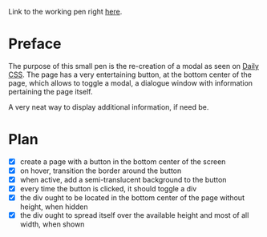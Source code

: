 Link to the working pen right [here](https://codepen.io/borntofrappe/full/ZodQBm/).

# Preface 

The purpose of this small pen is the re-creation of a modal as seen on [Daily CSS](https://dailycssdesign.com/144/). The page has a very entertaining button, at the bottom center of the page, which allows to toggle a modal, a dialogue window with information pertaining the page itself.

A very neat way to display additional information, if need be.

# Plan

- [x] create a page with a button in the bottom center of the screen
- [x] on hover, transition the border around the button
- [x] when active, add a semi-translucent background to the button
- [x] every time the button is clicked, it should toggle a div
- [x] the div ought to be located in the bottom center of the page without height, when hidden
- [x] the div ought to spread itself over the available height and most of all width, when shown
